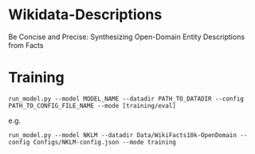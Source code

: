 # Wikidata-Descriptions
Be Concise and Precise: Synthesizing Open-Domain Entity Descriptions from Facts

# Training
```
run_model.py --model MODEL_NAME --datadir PATH_TO_DATADIR --config PATH_TO_CONFIG_FILE_NAME --mode [training/eval]
```
e.g.
```
run_model.py --model NKLM --datadir Data/WikiFacts10k-OpenDomain --config Configs/NKLM-config.json --mode training
```
 
